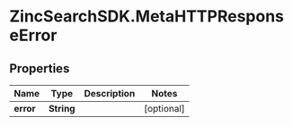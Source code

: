 # ZincSearchSDK.MetaHTTPResponseError

## Properties

Name | Type | Description | Notes
------------ | ------------- | ------------- | -------------
**error** | **String** |  | [optional] 


